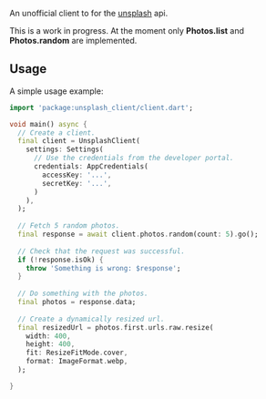 An unofficial client to for the [unsplash](https://unsplash.com) api.

This is a work in progress. At the moment only **Photos.list** and **Photos.random** are
implemented.

## Usage

A simple usage example:

```dart
import 'package:unsplash_client/client.dart';

void main() async {
  // Create a client.
  final client = UnsplashClient(
    settings: Settings(
      // Use the credentials from the developer portal.
      credentials: AppCredentials(
        accessKey: '...',
        secretKey: '...',
      )     
    ),
  );
  
  // Fetch 5 random photos.
  final response = await client.photos.random(count: 5).go();
  
  // Check that the request was successful.
  if (!response.isOk) {
    throw 'Something is wrong: $response';
  }
  
  // Do something with the photos.
  final photos = response.data;
  
  // Create a dynamically resized url.
  final resizedUrl = photos.first.urls.raw.resize(
    width: 400,
    height: 400,
    fit: ResizeFitMode.cover,
    format: ImageFormat.webp,
  );

}
```
